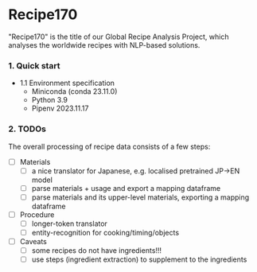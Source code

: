 # Recipe170

"Recipe170" is the title of our Global Recipe Analysis Project, which analyses the worldwide recipes with NLP-based solutions. 

### 1. Quick start

- 1.1 Environment specification
  - Miniconda (conda 23.11.0)
  - Python 3.9
  - Pipenv 2023.11.17

### 2. TODOs

The overall processing of recipe data consists of a few steps:

- [ ] Materials
  - [ ] a nice translator for Japanese, e.g. localised pretrained JP->EN model
  - [ ] parse materials + usage and export a mapping dataframe
  - [ ] parse materials and its upper-level materials, exporting a mapping dataframe
- [ ] Procedure
  - [ ] longer-token translator
  - [ ] entity-recognition for cooking/timing/objects
- [ ] Caveats
  - [ ] some recipes do not have ingredients!!!
  - [ ] use steps (ingredient extraction) to supplement to the ingredients